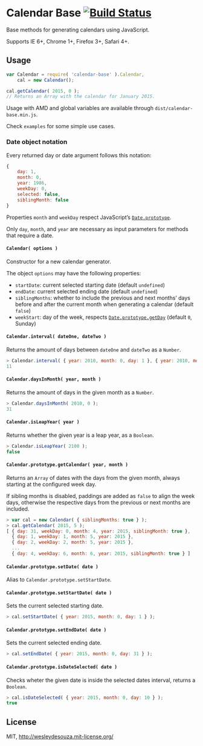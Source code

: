 # Calendar Base [![Build Status](https://travis-ci.org/WesleydeSouza/calendar-base.svg?branch=master)](https://travis-ci.org/WesleydeSouza/calendar-base)

Base methods for generating calendars using JavaScript.

Supports IE 6+, Chrome 1+, Firefox 3+, Safari 4+.


## Usage
```js
var Calendar = require( 'calendar-base' ).Calendar,
    cal = new Calendar();

cal.getCalendar( 2015, 0 );
// Returns an Array with the calendar for January 2015.
```

Usage with AMD and global variables are available through `dist/calendar-base.min.js`.

Check `examples` for some simple use cases.


### Date object notation

Every returned day or date argument follows this notation:
```js
{
    day: 1,
    month: 0,
    year: 1986,
    weekDay: 0,
    selected: false,
    siblingMonth: false
}
```

Properties `month` and `weekDay` respect JavaScript’s [`Date.prototype`](https://developer.mozilla.org/en-US/docs/Web/JavaScript/Reference/Global_Objects/Date/prototype).

Only `day`, `month`, and `year` are necessary as input parameters for methods that require a date.


#### `Calendar( options )`

Constructor for a new calendar generator.

The object `options` may have the following properties:

* `startDate`: current selected starting date (default `undefined`)
* `endDate`: current selected ending date (default `undefined`)
* `siblingMonths`: whether to include the previous and next months’ days before and after the current month when generating a calendar (default `false`)
* `weekStart`: day of the week, respects [`Date.prototype.getDay`](https://developer.mozilla.org/en-US/docs/Web/JavaScript/Reference/Global_Objects/Date/getDay) (default `0`, Sunday)


#### `Calendar.interval( dateOne, dateTwo )`

Returns the amount of days between `dateOne` and `dateTwo` as a `Number`.

```js
> Calendar.interval( { year: 2010, month: 0, day: 1 }, { year: 2010, month: 0, day: 10 } );
11
```


#### `Calendar.daysInMonth( year, month )`

Returns the amount of days in the given month as a `Number`.

```js
> Calendar.daysInMonth( 2010, 0 );
31
```


#### `Calendar.isLeapYear( year )`

Returns whether the given year is a leap year, as a `Boolean`.

```js
> Calendar.isLeapYear( 2100 );
false
```


#### `Calendar.prototype.getCalendar( year, month )`

Returns an `Array` of dates with the days from the given month, always starting at the configured week day.

If sibling months is disabled, paddings are added as `false` to align the week days, otherwise the respective days from the previous or next months are included.

```js
> var cal = new Calendar( { siblingMonths: true } );
> cal.getCalendar( 2015, 5 );
[ { day: 31, weekDay: 0, month: 4, year: 2015, siblingMonth: true },
  { day: 1, weekDay: 1, month: 5, year: 2015 },
  { day: 2, weekDay: 2, month: 5, year: 2015 },
  ...
  { day: 4, weekDay: 6, month: 6, year: 2015, siblingMonth: true } ]
```


#### `Calendar.prototype.setDate( date )`

Alias to `Calendar.prototype.setStartDate`.


#### `Calendar.prototype.setStartDate( date )`

Sets the current selected starting date.

```js
> cal.setStartDate( { year: 2015, month: 0, day: 1 } );
```


#### `Calendar.prototype.setEndDate( date )`

Sets the current selected ending date.

```js
> cal.setEndDate( { year: 2015, month: 0, day: 31 } );
```


#### `Calendar.prototype.isDateSelected( date )`

Checks wheter the given date is inside the selected dates interval, returns a `Boolean`.

```js
> cal.isDateSelected( { year: 2015, month: 0, day: 10 } );
true
```


## License

MIT, http://wesleydesouza.mit-license.org/
